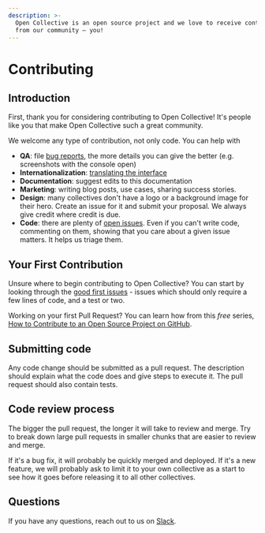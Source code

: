```yaml
---
description: >-
  Open Collective is an open source project and we love to receive contributions
  from our community — you!
---
```


# Contributing

## Introduction

First, thank you for considering contributing to Open Collective! It's people like you that make Open Collective such a great community.

We welcome any type of contribution, not only code. You can help with

* **QA**: file [bug reports](https://github.com/opencollective/opencollective/issues), the more details you can give the better \(e.g. screenshots with the console open\)
* **Internationalization**: [translating the interface](https://crowdin.com/project/opencollective)
* **Documentation**: suggest edits to this documentation
* **Marketing**: writing blog posts, use cases, sharing success stories.
* **Design**: many collectives don't have a logo or a background image for their hero. Create an issue for it and submit your proposal. We always give credit where credit is due.
* **Code**: there are plenty of [open issues](https://github.com/OpenCollective/OpenCollective/issues). Even if you can't write code, commenting on them, showing that you care about a given issue matters. It helps us triage them.

## Your First Contribution

Unsure where to begin contributing to Open Collective? You can start by looking through the [good first issues](https://github.com/opencollective/opencollective/issues?q=is%3Aopen+is%3Aissue+label%3A"good+first+issue") - issues which should only require a few lines of code, and a test or two.

Working on your first Pull Request? You can learn how from this _free_ series, [How to Contribute to an Open Source Project on GitHub](https://egghead.io/series/how-to-contribute-to-an-open-source-project-on-github).

## Submitting code

Any code change should be submitted as a pull request. The description should explain what the code does and give steps to execute it. The pull request should also contain tests.

## Code review process

The bigger the pull request, the longer it will take to review and merge. Try to break down large pull requests in smaller chunks that are easier to review and merge.

If it's a bug fix, it will probably be quickly merged and deployed. If it's a new feature, we will probably ask to limit it to your own collective as a start to see how it goes before releasing it to all other collectives.

## Questions

If you have any questions, reach out to us on [Slack](https://slack.opencollective.com).

